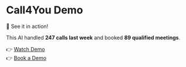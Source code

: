 # Call4You Demo

🎥 See it in action!  

This AI handled **247 calls last week** and booked **89 qualified meetings**.

👉 [Watch Demo](https://call4you.lovable.app)  
👉 [Book a Demo](https://call4you.lovable.app)
